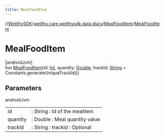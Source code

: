 ```yaml
---
title: MealFoodItem
---
```

//[WellthySDK](../../../index.html)/[wellthy.care.wellthysdk.data.diary](../index.html)/[MealFoodItem](index.html)/[MealFoodItem](-meal-food-item.html)



# MealFoodItem



[androidJvm]\
fun [MealFoodItem](-meal-food-item.html)(id: [Int](https://kotlinlang.org/api/latest/jvm/stdlib/kotlin/-int/index.html), quantity: [Double](https://kotlinlang.org/api/latest/jvm/stdlib/kotlin/-double/index.html), trackId: [String](https://kotlinlang.org/api/latest/jvm/stdlib/kotlin/-string/index.html) = Constants.generateUniqueTrackId())



## Parameters


androidJvm

| | |
|---|---|
| id | : String : Id of the mealitem |
| quantity | : Double : Meal quantity value |
| trackId | : String : trackid : Optional |




